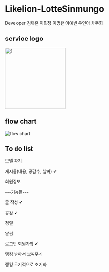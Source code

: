 # Likelion-LotteSinmungo
Developer 김재훈 이민정 이명환 이예빈 우인아 차주희

## service logo
<img width="200" alt="1" src="https://user-images.githubusercontent.com/56781342/95324147-3e892480-08da-11eb-8a9e-d9d5cdf03615.png">

## flow chart
![flow chart](https://user-images.githubusercontent.com/56781342/95323998-0255c400-08da-11eb-96ec-c3528bad8f26.PNG)

## To do list
모델 짜기

게시물(내용, 공감수, 날짜) ✔

회원정보

---기능들---

글 작성 ✔

공감 ✔

정렬

알림

로그인 회원가입 ✔

랭킹 받아서 보여주기 

랭킹 주기적으로 초기화

